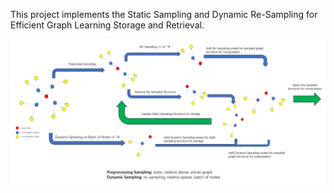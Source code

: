 This project implements the Static Sampling and Dynamic Re-Sampling for Efficient Graph Learning Storage and Retrieval.

![model construction](./assets/SSDReS.png)